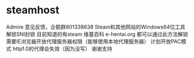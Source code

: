 # steamhost
Admire
意见反馈，企鹅群801338638
Steam和其他网站的Windows64位工具
解锁SNI封锁
目前知道的有steam 维基百科 e-hentai.org
都可以通过此方法解锁
需要IE浏览器开放代理服务器权限（能够使用本地代理服务器）
计划开放PAC模式
http1.0的代理会失效（因为没写）
谢谢支持
